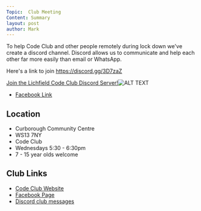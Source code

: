 ```yaml
---
Topic:  Club Meeting
Content: Summary
layout: post
author: Mark
---
```

To help Code Club and other people remotely during lock down we've create a discord channel. Discord allows us to communicate and help each other far more easily than email or WhatsApp.

Here's a link to join
https://discord.gg/3D7zaZ

[Join the Lichfield Code Club Discord Server!](https://l.facebook.com/l.php?u=https%3A%2F%2Fdiscord.gg%2F3D7zaZ&h=AT1jC1a0SXu8DmcJMj2DFf1D3DFNvUv7Y6-BoipXlFCh2_V5JXPpWyScQk-StFfVWv-lxg_2kCPLv-SqTXbCZXFjoY5PAoIGh0MMTh1xw_on3JmF7fv9DF4_MKRDzka1&s=1)![ALT TEXT](https://external.fbhx6-1.fna.fbcdn.net/emg1/v/t13/13957814808962068580?url=https%3A%2F%2Fcdn.discordapp.com%2Ficons%2F752788181954461750%2Fffc72da0d75123f00019873ad95b9e43.jpg%3Fsize%3D256&fb_obo=1&utld=discordapp.com&stp=c0.5000x0.5000f_dst-emg0_p512x512_q75&ccb=13-1&oh=06_AbGAAYk03yE7sXuMo17Xw6zHO73cirCuwD62lrSgi0YGGw&oe=65289D0C&_nc_sid=e609ca)

* [Facebook Link](https://www.facebook.com/1481985248595237/posts/3142728399187572/)

## Location

* Curborough Community Centre
* WS13 7NY
* Code Club
* Wednesdays 5:30 - 6:30pm
* 7 - 15 year olds welcome

## Club Links

* [Code Club Website](https://lichfield-code-club.github.io/)
* [Facebook Page](https://www.facebook.com/LichfieldCoders)
* [Discord club messages](https://discord.gg/szz6xGK)
